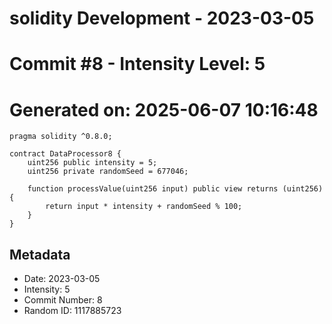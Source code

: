 ﻿# solidity Development - 2023-03-05
# Commit #8 - Intensity Level: 5
# Generated on: 2025-06-07 10:16:48
```solidity
pragma solidity ^0.8.0;

contract DataProcessor8 {
    uint256 public intensity = 5;
    uint256 private randomSeed = 677046;

    function processValue(uint256 input) public view returns (uint256) {
        return input * intensity + randomSeed % 100;
    }
}
```
## Metadata
- Date: 2023-03-05
- Intensity: 5
- Commit Number: 8
- Random ID: 1117885723
